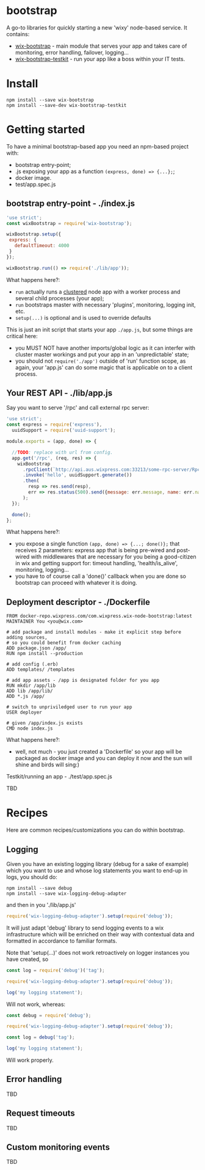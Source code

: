 # bootstrap

A go-to libraries for quickly starting a new 'wixy' node-based service. It contains:
 - [wix-bootstrap](wix-bootstrap) - main module that serves your app and takes care of monitoring, error handling, failover, logging...
 - [wix-bootstrap-testkit](wix-bootstrap-testkit) - run your app like a boss within your IT tests.

 # Install

 ```
 npm install --save wix-bootstrap
 npm install --save-dev wix-bootstrap-testkit
 ```

# Getting started

To have a minimal bootstrap-based app you need an npm-based project with:
 - bootstrap entry-point;
 - .js exposing your app as a function `(express, done) => {...};`;
 - docker image.
 - test/app.spec.js

## bootstrap entry-point - ./index.js

 ```js
 'use strict';
const wixBootstrap = require('wix-bootstrap');

wixBootstrap.setup({
  express: {
    defaultTimeout: 4000
  }
});

wixBootstrap.run(() => require('./lib/app'));
 ```

What happens here?:
 - `run` actually runs a [clustered](https://nodejs.org/api/cluster.html) node app with a worker process and several child processes (your app);
 - `run` bootstraps master with necessary 'plugins', monitoring, logging init, etc.
 - `setup(...)` is optional and is used to override defaults 

This is just an init script that starts your app `./app.js`, but some things are critical here:
 - you MUST NOT have another imports/global logic as it can interfer with cluster master workings and put your app in an 'unpredictable' state;
 - you should not `require('./app')` outside of 'run' function scope, as again, your 'app.js' can do some magic that is applicable on to a client process.

## Your REST API - ./lib/app.js

Say you want to serve '/rpc' and call external rpc server:

```js
'use strict';
const express = require('express'),
  uuidSupport = require('uuid-support');

module.exports = (app, done) => {

  //TODO: replace with url from config.
  app.get('/rpc', (req, res) => {
    wixBootstrap
      .rpcClient(`http://api.aus.wixpress.com:33213/some-rpc-server/RpcServer`)
      .invoke('hello', uuidSupport.generate())
      .then(
        resp => res.send(resp),
        err => res.status(500).send({message: err.message, name: err.name, stack: err.stack})
      );
  });

  done();
};
```

What happens here?:
 - you expose a single function `(app, done) => {...; done()};` that receives 2 parameters: express app that is being pre-wired and post-wired with middlewares that are necessary for you being a good-citizen in wix and getting support for: timeout handling, 'health/is_alive', monitoring, logging...
 - you have to of course call a 'done()' callback when you are done so bootstrap can proceed with whatever it is doing.

## Deployment descriptor - ./Dockerfile

```
FROM docker-repo.wixpress.com/com.wixpress.wix-node-bootstrap:latest
MAINTAINER You <you@wix.com>

# add package and install modules - make it explicit step before adding sources,
# so you could benefit from docker caching
ADD package.json /app/
RUN npm install --production

# add config (.erb)
ADD templates/ /templates

# add app assets - /app is designated folder for you app
RUN mkdir /app/lib
ADD lib /app/lib/
ADD *.js /app/

# switch to unpriviledged user to run your app
USER deployer

# given /app/index.js exists
CMD node index.js
```

What happens here?:
 - well, not much - you just created a 'Dockerfile' so your app will be packaged as docker image and you can deploy it now and the sun will shine and birds will sing:)

Testkit/running an app - ./test/app.spec.js

TBD

# Recipes

Here are common recipes/customizations you can do within bootstrap.

## Logging

Given you have an existing logging library (debug for a sake of example) which you want to use and whose log statements you want to end-up in logs, you should do:

```
npm install --save debug
npm install --save wix-logging-debug-adapter
```

and then in you './lib/app.js'

```js
require('wix-logging-debug-adapter').setup(require('debug'));
```

It will just adapt 'debug' library to send logging events to a wix infrastructure which will be enriched on their way with contextual data and formatted in accordance to familiar formats.

Note that 'setup(...)' does not work retroactively on logger instances you have created, so 

```js
const log = require('debug')('tag');

require('wix-logging-debug-adapter').setup(require('debug'));

log('my logging statement');

```

Will not work, whereas:

```js
const debug = require('debug');

require('wix-logging-debug-adapter').setup(require('debug'));

const log = debug('tag');

log('my logging statement');

```

Will work properly.

## Error handling

TBD

## Request timeouts

TBD

## Custom monitoring events

TBD